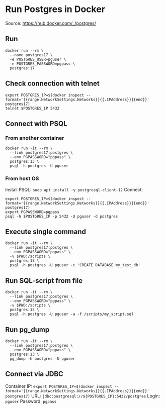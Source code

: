 # Run Postgres in Docker

Source: https://hub.docker.com/_/postgres/

## Run
```shell
docker run --rm \
  --name postgres17 \
  -e POSTGRES_USER=pguser \
  -e POSTGRES_PASSWORD=pgpass \
  postgres:17
```

## Check connection with telnet
```shell
export POSTGRES_IP=$(docker inspect --format='{{range.NetworkSettings.Networks}}{{.IPAddress}}{{end}}' postgres17)
telnet $POSTGRES_IP 5432
```

## Connect with PSQL
### From another container
```shell
docker run -it --rm \
  --link postgres17:postgres \
  --env PGPASSWORD="pgpass" \
  postgres:13 \
  psql -h postgres -U pguser
```

### From host OS
Install PSQL: `sudo apt install -y postgresql-client-12`
Connect:
```shell
export POSTGRES_IP=$(docker inspect --format='{{range.NetworkSettings.Networks}}{{.IPAddress}}{{end}}' postgres17)
export PGPASSWORD=pgpass
psql -h $POSTGRES_IP -p 5432 -U pguser -d postgres
```


## Execute single command
```shell
docker run -it --rm \
  --link postgres17:postgres \
  --env PGPASSWORD="pgpass" \
  -v $PWD:/scripts \
  postgres:13 \
  psql -h postgres -U pguser -c 'CREATE DATABASE my_test_db'
```

## Run SQL-script from file
```shell
docker run -it --rm \
  --link postgres17:postgres \
  --env PGPASSWORD="pgpass" \
  -v $PWD:/scripts \
  postgres:13 \
  psql -h postgres -U pguser -a -f /scripts/my_script.sql
```

## Run pg_dump
```shell
docker run -it --rm \
  --link postgres17:postgres \
  --env PGPASSWORD="pgpass" \
  postgres:13 \
  pg_dump -h postgres -U pguser
```

## Connect via JDBC
Container IP: `export POSTGRES_IP=$(docker inspect --format='{{range.NetworkSettings.Networks}}{{.IPAddress}}{{end}}' postgres17)`
URL: `jdbc:postgresql://${POSTGRES_IP}:5432/postgres`
Login: `pguser`
Password: `pgpass`
